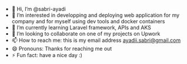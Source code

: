 - 👋 Hi, I’m @sabri-ayadi
- 👀 I’m interested in developping and deploying web application for my company and for myself using dev tools and docker containers
- 🌱 I’m currently learning Laravel framework, APIs and AKS
- 💞️ I’m looking to collaborate on one of my projects on Upwork
- 📫 How to reach me: this is my email address ayadii.sabri@gmail.com 
- 😄 Pronouns: Thanks for reaching me out
- ⚡ Fun fact: have a nice day :) 

<!---
sabri-ayadi/sabri-ayadi is a ✨ special ✨ repository because its `README.md` (this file) appears on your GitHub profile.
You can click the Preview link to take a look at your changes.
--->
